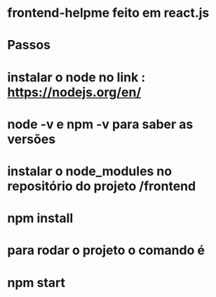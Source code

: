 # frontend-helpme feito em react.js

# Passos

# instalar o node no link : https://nodejs.org/en/
# node -v e npm -v para saber as versões

# instalar o node_modules no repositório do projeto /frontend
# npm install

# para rodar o projeto o comando é
# npm start 
